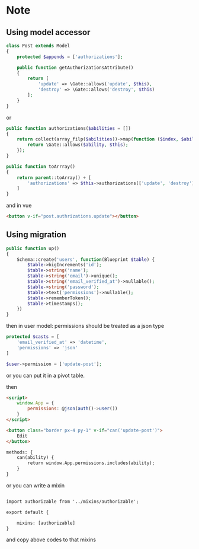 # Note

## Using model accessor

```php
class Post extends Model
{
    protected $appends = ['authorizations'];

    public function getAuthorizationsAttribute()
    {
        return [
            'update' => \Gate::allows('update', $this),
            'destroy' => \Gate::allows('destroy', $this)
        ];
    }
}
```

or
```php
public function authorizations($abilities = []) 
{
    return collect(array_filp($abilities))->map(function ($index, $ability) {
        return \Gate::allows($ability, $this);
    });
}

public function toArrray()
{
    return parent::toArray() + [
        'authorizations' => $this->authorizations(['update', 'destroy'])
    ]    
}
```

and in vue
```html
<button v-if="post.authrizations.update"></button>
```

## Using migration

```php
public function up()
{
    Schema::create('users', function(Blueprint $table) {
        $table->bigIncrements('id');
        $table->string('name');
        $table->string('email')->unique();
        $table->string('email_verified_at')->nullable();
        $table->string('password');
        $table->text('permissions')->nullable();
        $table->rememberToken();
        $table->timestamps();
    })
}
```
then in user model: permissions should be treated as a json type

```php
protected $casts = [
    'email_verified_at' => 'datetime',
    'permissions' => 'json'
]
```

```php
$user->permission = ['update-post'];
```
or you can put it in a pivot table.

then
```html
<script>
    window.App = {
        permissions: @json(auth()->user())
    }
</script>

<button class="border px-4 py-1" v-if="can('update-post')">
    Edit
</button>

methods: {
    can(ability) {
        return window.App.permissions.includes(ability);
    }
}
```

or you can write a mixin

```html

import authorizable from '../mixins/authorizable';

export default {

    mixins: [authorizable] 
}

```

and copy above codes to that mixins